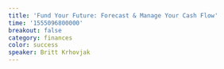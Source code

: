 ```yaml
---
title: 'Fund Your Future: Forecast & Manage Your Cash Flow'
time: '1555096800000'
breakout: false
category: finances
color: success
speaker: Britt Krhovjak
---
```


